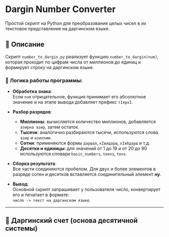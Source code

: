 
# Dargin Number Converter

Простой скрипт на Python для преобразования целых чисел в их текстовое представление на даргинском языке.

## 📄 Описание

Скрипт `number_to_dargin.py` реализует функцию `number_to_dargin(num)`, которая проходит по цифрам числа от миллионов до единиц и формирует строку на даргинском языке.

### 🔧 Логика работы программы:

- **Обработка знака**:  
  Если `num` отрицательное, функция принимает его абсолютное значение и на этапе вывода добавляет префикс `тIярхI`.

- **Разбор разрядов**:
  - **Миллионы**: вычисляется количество миллионов, добавляется `азирна азир`, затем остаток.
  - **Тысячи**: аналогично разбираются тысячи, используются слова `азир` и `азиллим`.
  - **Сотни**: применяются формы `даршал`, `кIвидарш`, `хIябдарш` и т.д.
  - **Десятки и единицы**: для значений от 1 до 19 и от 20 до 90 используются словари `basic_numbers`, `teens`, `tens`.

- **Сборка результата**:  
  Все части соединяются пробелом. Для двух и более элементов в разряде сотен и десятков вставляется соединительный элемент **ну**.

- **Вывод**:  
  Основной скрипт запрашивает у пользователя число, конвертирует его и печатает в формате:  
  `число -> текст на даргинском языке`.

---

## 🔢 Даргинский счет (основа десятичной системы)

